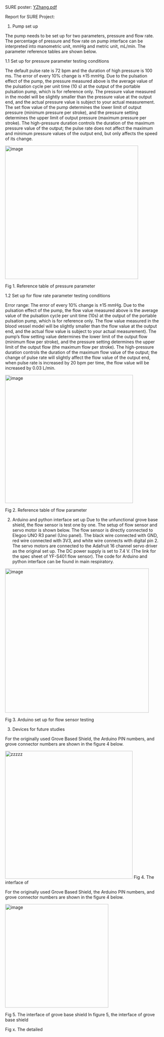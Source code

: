SURE poster: [YZhang.pdf](https://github.com/user-attachments/files/16791334/YZhang.pdf)

Report for SURE Project:

1.	Pump set up

The pump needs to be set up for two parameters, pressure and flow rate. The percentage of pressure and flow rate on pump interface can be interpreted into manometric unit, mmHg and metric unit, mL/min. The parameter reference tables are shown below. 

1.1 Set up for pressure parameter testing conditions

The default pulse rate is 72 bpm and the duration of high pressure is 100 ms. 
The error of every 10% change is ±15 mmHg. Due to the pulsation effect of the pump, the pressure measured above is the average value of the pulsation cycle per unit time (10 s) at the output of the portable pulsation pump, which is for reference only. The pressure value measured in the model will be slightly smaller than the pressure value at the output end, and the actual pressure value is subject to your actual measurement. 
The set flow value of the pump determines the lower limit of output pressure (minimum pressure per stroke), and the pressure setting determines the upper limit of output pressure (maximum pressure per stroke). The high-pressure duration controls the duration of the maximum pressure value of the output; the pulse rate does not affect the maximum and minimum pressure values of the output end, but only affects the speed of its change.

<img width="433" alt="image" src="https://github.com/user-attachments/assets/5f528262-9e38-4ece-b99b-1c21fdff39a6">

Fig 1. Reference table of pressure parameter

1.2 Set up for flow rate parameter testing conditions

Error range: The error of every 10% change is ±15 mmHg. Due to the pulsation effect of the pump, the flow value measured above is the average value of the pulsation cycle per unit time (10s) at the output of the portable pulsation pump, which is for reference only. The flow value measured in the blood vessel model will be slightly smaller than the flow value at the output end, and the actual flow value is subject to your actual measurement).
The pump’s flow setting value determines the lower limit of the output flow (minimum flow per stroke), and the pressure setting determines the upper limit of the output flow (the maximum flow per stroke). The high-pressure duration controls the duration of the maximum flow value of the output; the change of pulse rate will slightly affect the flow value of the output end, when pulse rate is increased by 20 bpm per time, the flow value will be increased by 0.03 L/min. 

<img width="416" alt="image" src="https://github.com/user-attachments/assets/7d4925e7-8d2f-4c2f-b82f-96d26d0178b5">

Fig 2. Reference table of flow parameter

 
2.	Arduino and python interface set up
Due to the unfunctional grove base shield, the flow sensor is test one by one. The setup of flow sensor and servo motor is shown below. The flow sensor is directly connected to Elegoo UNO R3 panel (Uno panel). The black wire connected with GND, red wire connected with 3V3, and white wire connects with digital pin 2. The servo motors are connected to the Adafruit 16 channel servo driver as the original set up. The DC power supply is set to 7.4 V. (The link for the spec sheet of YF-S401 flow sensor).
The code for Arduino and python interface can be found in main respiratory. 

<img width="468" alt="image" src="https://github.com/user-attachments/assets/27efccfc-1b34-4290-bb81-96d7619229ce">

Fig 3. Arduino set up for flow sensor testing


3.	Devices for future studies

For the originally used Grove Based Shield, the Arduino PIN numbers, and grove connector numbers are shown in the figure 4 below. 

<img width="415" alt="zzzzz" src="https://github.com/user-attachments/assets/ebe4c675-4862-4a99-87bc-eb7842c09a67">
Fig 4. The interface of 

For the originally used Grove Based Shield, the Arduino PIN numbers, and grove connector numbers are shown in the figure 4 below.

<img width="336" alt="image" src="https://github.com/user-attachments/assets/0c76a786-43a2-4f2f-9b7d-967823f2691e">

Fig 5. The interface of grove base shield
In figure 5, the interface of grove base shield  
 
Fig x. The detailed 

